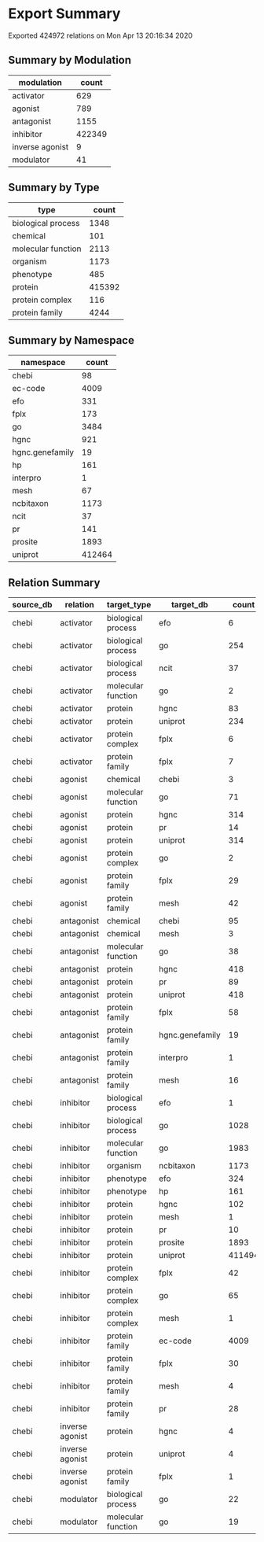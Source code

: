 # Export Summary

Exported 424972 relations on Mon Apr 13 20:16:34 2020


## Summary by Modulation

| modulation      |   count |
|-----------------|---------|
| activator       |     629 |
| agonist         |     789 |
| antagonist      |    1155 |
| inhibitor       |  422349 |
| inverse agonist |       9 |
| modulator       |      41 |

## Summary by Type

| type               |   count |
|--------------------|---------|
| biological process |    1348 |
| chemical           |     101 |
| molecular function |    2113 |
| organism           |    1173 |
| phenotype          |     485 |
| protein            |  415392 |
| protein complex    |     116 |
| protein family     |    4244 |

## Summary by Namespace

| namespace       |   count |
|-----------------|---------|
| chebi           |      98 |
| ec-code         |    4009 |
| efo             |     331 |
| fplx            |     173 |
| go              |    3484 |
| hgnc            |     921 |
| hgnc.genefamily |      19 |
| hp              |     161 |
| interpro        |       1 |
| mesh            |      67 |
| ncbitaxon       |    1173 |
| ncit            |      37 |
| pr              |     141 |
| prosite         |    1893 |
| uniprot         |  412464 |

## Relation Summary

| source_db   | relation        | target_type        | target_db       |   count |
|-------------|-----------------|--------------------|-----------------|---------|
| chebi       | activator       | biological process | efo             |       6 |
| chebi       | activator       | biological process | go              |     254 |
| chebi       | activator       | biological process | ncit            |      37 |
| chebi       | activator       | molecular function | go              |       2 |
| chebi       | activator       | protein            | hgnc            |      83 |
| chebi       | activator       | protein            | uniprot         |     234 |
| chebi       | activator       | protein complex    | fplx            |       6 |
| chebi       | activator       | protein family     | fplx            |       7 |
| chebi       | agonist         | chemical           | chebi           |       3 |
| chebi       | agonist         | molecular function | go              |      71 |
| chebi       | agonist         | protein            | hgnc            |     314 |
| chebi       | agonist         | protein            | pr              |      14 |
| chebi       | agonist         | protein            | uniprot         |     314 |
| chebi       | agonist         | protein complex    | go              |       2 |
| chebi       | agonist         | protein family     | fplx            |      29 |
| chebi       | agonist         | protein family     | mesh            |      42 |
| chebi       | antagonist      | chemical           | chebi           |      95 |
| chebi       | antagonist      | chemical           | mesh            |       3 |
| chebi       | antagonist      | molecular function | go              |      38 |
| chebi       | antagonist      | protein            | hgnc            |     418 |
| chebi       | antagonist      | protein            | pr              |      89 |
| chebi       | antagonist      | protein            | uniprot         |     418 |
| chebi       | antagonist      | protein family     | fplx            |      58 |
| chebi       | antagonist      | protein family     | hgnc.genefamily |      19 |
| chebi       | antagonist      | protein family     | interpro        |       1 |
| chebi       | antagonist      | protein family     | mesh            |      16 |
| chebi       | inhibitor       | biological process | efo             |       1 |
| chebi       | inhibitor       | biological process | go              |    1028 |
| chebi       | inhibitor       | molecular function | go              |    1983 |
| chebi       | inhibitor       | organism           | ncbitaxon       |    1173 |
| chebi       | inhibitor       | phenotype          | efo             |     324 |
| chebi       | inhibitor       | phenotype          | hp              |     161 |
| chebi       | inhibitor       | protein            | hgnc            |     102 |
| chebi       | inhibitor       | protein            | mesh            |       1 |
| chebi       | inhibitor       | protein            | pr              |      10 |
| chebi       | inhibitor       | protein            | prosite         |    1893 |
| chebi       | inhibitor       | protein            | uniprot         |  411494 |
| chebi       | inhibitor       | protein complex    | fplx            |      42 |
| chebi       | inhibitor       | protein complex    | go              |      65 |
| chebi       | inhibitor       | protein complex    | mesh            |       1 |
| chebi       | inhibitor       | protein family     | ec-code         |    4009 |
| chebi       | inhibitor       | protein family     | fplx            |      30 |
| chebi       | inhibitor       | protein family     | mesh            |       4 |
| chebi       | inhibitor       | protein family     | pr              |      28 |
| chebi       | inverse agonist | protein            | hgnc            |       4 |
| chebi       | inverse agonist | protein            | uniprot         |       4 |
| chebi       | inverse agonist | protein family     | fplx            |       1 |
| chebi       | modulator       | biological process | go              |      22 |
| chebi       | modulator       | molecular function | go              |      19 |
